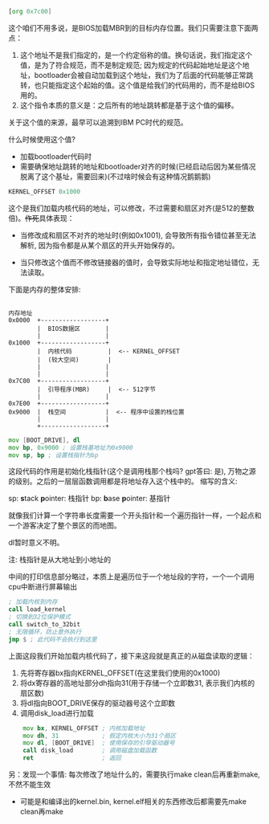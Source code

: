```asm
[org 0x7c00]
```

这个咱们不用多说，是BIOS加载MBR到的目标内存位置。我们只需要注意下面两点：

1. 这个地址不是我们指定的，是一个约定俗称的值。换句话说，我们指定这个值，是为了符合规范，而不是制定规范; 因为规定的代码起始地址是这个地址，bootloader会被自动加载到这个地址，我们为了后面的代码能够正常跳转，也只能指定这个起始的值。这个值是给我们的代码用的，而不是给BIOS用的。
2. 这个指令本质的意义是：之后所有的地址跳转都是基于这个值的偏移。

关于这个值的来源，最早可以追溯到IBM PC时代的规范。

什么时候使用这个值?

- 加载bootloader代码时
- 需要确保地址跳转的地址和bootloader对齐的时候(已经启动后因为某些情况脱离了这个基址，需要回来)(不过啥时候会有这种情况鹅鹅鹅)

```asm
KERNEL_OFFSET 0x1000
```

这个是我们加载内核代码的地址，可以修改，不过需要和扇区对齐(是512的整数倍)。<s>作死</s>具体表现：
* 当修改成和扇区不对齐的地址时(例如0x1001), 会导致所有指令错位甚至无法解析, 因为指令都是从某个扇区的开头开始保存的。

* 当只修改这个值而不修改链接器的值时，会导致实际地址和指定地址错位，无法读取。

下面是内存的整体安排:

```

内存地址
0x0000  +------------------+
        |  BIOS数据区       |
        |                  |
0x1000  +------------------+
        |  内核代码          |  <-- KERNEL_OFFSET
        |  (较大空间)        |
        |                  |
        |                  |
0x7C00  +------------------+
        |  引导程序(MBR)     |  <-- 512字节
        |                  |
0x7E00  +------------------+
0x9000  |  栈空间           |  <-- 程序中设置的栈位置
        |                  |
        +------------------+

```

```asm
mov [BOOT_DRIVE], dl
mov bp, 0x9000 ; 设置栈基地址为0x9000
mov sp, bp ; 设置栈指针为bp
```
这段代码的作用是初始化栈指针(这个是调用栈那个栈吗? gpt答曰: 是), 万物之源的级别。之后的一层层函数调用都是将地址存入这个栈中的。
缩写的含义:

sp: **s**tack **p**ointer: 栈指针
bp: **b**ase **p**ointer: 基指针

就像我们计算一个字符串长度需要一个开头指针和一个遍历指针一样，一个起点和一个游客决定了整个景区的而地图。

dl暂时意义不明。

注: 栈指针是从大地址到小地址的

中间的打印信息部分略过，本质上是遍历位于一个地址段的字符，一个一个调用cpu中断进行屏幕输出

```asm
; 加载内核到内存
call load_kernel
; 切换到32位保护模式
call switch_to_32bit
; 无限循环，防止意外执行
jmp $ ; 此代码不会执行到这里
```

上面这段我们开始加载内核代码了，接下来这段就是真正的从磁盘读取的逻辑：
1. 先将寄存器bx指向KERNEL_OFFSET(在这里我们使用的0x1000)
2. 将dx寄存器的高地址部分dh指向31(用于存储一个立即数31, 表示我们内核的扇区数)
3. 将dl指向BOOT_DRIVE保存的驱动器号这个立即数
4. 调用disk_load进行加载

```asm
    mov bx, KERNEL_OFFSET ; 内核加载地址
    mov dh, 31            ; 假定内核大小为31个扇区
    mov dl, [BOOT_DRIVE]  ; 使用保存的引导驱动器号
    call disk_load        ; 调用磁盘加载函数
    ret                   ; 返回
```




另：发现一个事情: 每次修改了地址什么的，需要执行make clean后再重新make, 不然不能生效
+ 可能是和编译出的kernel.bin, kernel.elf相关的东西修改后都需要先make clean再make